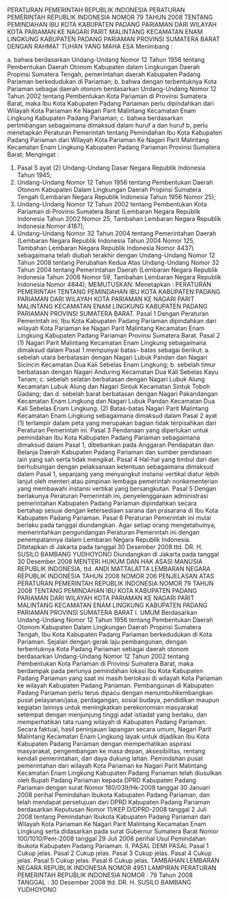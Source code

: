  PERATURAN PEMERINTAH REPUBLIK INDONESIA PERATURAN PEMERINTAH REPUBLIK INDONESIA NOMOR 79 TAHUN 2008 TENTANG PEMINDAHAN IBU KOTA KABUPATEN PADANG PARIAMAN DARI WILAYAH KOTA PARIAMAN KE NAGARI PARIT MALINTANG KECAMATAN ENAM LINGKUNG KABUPATEN PADANG PARIAMAN PROVINSI SUMATERA BARAT
DENGAN RAHMAT TUHAN YANG MAHA ESA
Menimbang :

a. bahwa berdasarkan Undang-Undang Nomor 12 Tahun 1956 tentang Pembentukan Daerah Otonom Kabupaten dalam Lingkungan Daerah Propinsi Sumatera Tengah, pemerintahan daerah Kabupaten Padang Pariaman berkedudukan di Pariaman;
b. bahwa dengan terbentuknya Kota Pariaman sebagai daerah otonom berdasarkan Undang-Undang Nomor 12 Tahun 2002 tentang Pembentukan Kota Pariaman di Provinsi Sumatera Barat, maka Ibu Kota Kabupaten Padang Pariaman perlu dipindahkan dari Wilayah Kota Pariaman Ke Nagari Parit Malintang Kecamatan Enam Lingkung Kabupaten Padang Pariaman;
c. bahwa berdasarkan pertimbangan sebagaimana dimaksud dalam huruf a dan huruf b, perlu menetapkan Peraturan Pemerintah tentang Pemindahan Ibu Kota Kabupaten Padang Pariaman dari Wilayah Kota Pariaman Ke Nagari Parit Malintang Kecamatan Enam Lingkung Kabupaten Padang Pariaman Provinsi Sumatera Barat;
Mengingat :

1. Pasal 5 ayat (2) Undang-Undang Dasar Negara Republik Indonesia Tahun 1945;
2. Undang-Undang Nomor 12 Tahun 1956 tentang Pembentukan Daerah Otonom Kabupaten Dalam Lingkungan Daerah Propinsi Sumatera Tengah (Lembaran Negara Republik Indonesia Tahun 1956 Nomor 25);
3. Undang-Undang Nomor 12 Tahun 2002 tentang Pembentukan Kota Pariaman di Provinsi Sumatera Barat (Lembaran Negara Republik Indonesia Tahun 2002 Nomor 25, Tambahan Lembaran Negara Republik Indonesia Nomor 4187);
4. Undang-Undang Nomor 32 Tahun 2004 tentang Pemerintahan Daerah (Lembaran Negara Republik Indonesia Tahun 2004 Nomor 125, Tambahan Lembaran Negara Republik Indonesia Nomor 4437) sebagaimana telah diubah terakhir dengan Undang-Undang Nomor 12 Tahun 2008 tentang Perubahan Kedua Atas Undang-Undang Nomor 32 Tahun 2004 tentang Pemerintahan Daerah (Lembaran Negara Republik Indonesia Tahun 2008 Nomor 59, Tambahan Lembaran Negara Republik Indonesia Nomor 4844);
MEMUTUSKAN:
 Menetapkan : PERATURAN PEMERINTAH TENTANG PEMINDAHAN IBU KOTA KABUPATEN PADANG PARIAMAN DARI WILAYAH KOTA PARIAMAN KE NAGARI PARIT MALINTANG KECAMATAN ENAM LINGKUNG KABUPATEN PADANG PARIAMAN PROVINSI SUMATERA BARAT.
Pasal 1
Dengan Peraturan Pemerintah ini, Ibu Kota Kabupaten Padang Pariaman dipindahkan dari wilayah Kota Pariaman ke Nagari Parit Malintang Kecamatan Enam Lingkung Kabupaten Padang Pariaman Provinsi Sumatera Barat.
Pasal 2
(1) Nagari Parit Malintang Kecamatan Enam Lingkung sebagaimana dimaksud dalam Pasal 1 mempunyai batas- batas sebagai berikut:
a. sebelah utara berbatasan dengan Nagari Lubuk Pandan dan Nagari Sicincin Kecamatan Dua Kali Sebelas Enam Lingkung;
b. sebelah timur berbatasan dengan Nagari Anduring Kecamatan Dua Kali Sebelas Kayu Tanam;
c. sebelah selatan berbatasan dengan Nagari Lubuk Alung Kecamatan Lubuk Alung dan Nagari Sintuk Kecamatan Sintuk Toboh Gadang; dan
d. sebelah barat berbatasan dengan Nagari Pakandangan Kecamatan Enam Lingkung dan Nagari Lubuk Pandan Kecamatan Dua Kali Sebelas Enam Lingkung.
(2) Batas-batas Nagari Parit Malintang Kecamatan Enam Lingkung sebagaimana dimaksud dalam Pasal 2 ayat (1) terlampir dalam peta yang merupakan bagian tidak terpisahkan dari Peraturan Pemerintah ini.
Pasal 3
Pendanaan yang diperlukan untuk pemindahan Ibu Kota Kabupaten Padang Pariaman sebagaimana dimaksud dalam Pasal 1, dibebankan pada Anggaran Pendapatan dan Belanja Daerah Kabupaten Padang Pariaman dan sumber pendanaan lain yang sah serta tidak mengikat.
Pasal 4
Hal-hal yang timbul dari dan berhubungan dengan pelaksanaan ketentuan sebagaimana dimaksud dalam Pasal 1, sepanjang yang menyangkut instansi vertikal diatur lebih lanjut oleh menteri atau pimpinan lembaga pemerintah nonkementerian yang membawahi instansi vertikal yang bersangkutan.
Pasal 5
Dengan berlakunya Peraturan Pemerintah ini, penyelenggaraan administrasi pemerintahan Kabupaten Padang Pariaman dipindahkan secara bertahap sesuai dengan ketersediaan sarana dan prasarana di Ibu Kota Kabupaten Padang Pariaman.
Pasal 6
Peraturan Pemerintah ini mulai berlaku pada tanggal diundangkan.
Agar setiap orang mengetahuinya, memerintahkan pengundangan Peraturan Pemerintah ini dengan penempatannya dalam Lembaran Negara Republik Indonesia. Ditetapkan di Jakarta pada tanggal 30 Desember 2008 ttd. DR. H. SUSILO BAMBANG YUDHOYONO Diundangkan di Jakarta pada tanggal 30 Desember 2008 MENTERI HUKUM DAN HAK ASASI MANUSIA REPUBLIK INDONESIA, ttd. ANDI MATTALATTA LEMBARAN NEGARA REPUBLIK INDONESIA TAHUN 2008 NOMOR 206 PENJELASAN ATAS PERATURAN PEMERINTAH REPUBLIK INDONESIA NOMOR 79 TAHUN 2008 TENTANG PEMINDAHAN IBU KOTA KABUPATEN PADANG PARIAMAN DARI WILAYAH KOTA PARIAMAN KE NAGARI PARIT MALINTANG KECAMATAN ENAM LINGKUNG KABUPATEN PADANG PARIAMAN PROVINSI SUMATERA BARAT I. UMUM Berdasarkan Undang-Undang Nomor 12 Tahun 1956 tentang Pembentukan Daerah Otonom Kabupaten Dalam Lingkungan Daerah Propinsi Sumatera Tengah, Ibu Kota Kabupaten Padang Pariaman berkedudukan di Kota Pariaman. Sejalan dengan gerak laju pembangunan, dengan terbentuknya Kota Padang Pariaman sebagai daerah otonom berdasarkan Undang-Undang Nomor 12 Tahun 2002 tentang Pembentukan Kota Pariaman di Provinsi Sumatera Barat, maka berdampak pada perlunya pemindahan lokasi Ibu Kota Kabupaten Padang Pariaman yang saat ini masih berlokasi di wilayah Kota Pariaman ke wilayah Kabupaten Padang Pariaman. Pembangunan di Kabupaten Padang Pariaman perlu terus dipacu dengan menumbuhkembangkan pusat pelayanan/jasa, perdagangan, sosial budaya, pendidikan maupun kegiatan lainnya untuk meningkatkan perekonomian masyarakat setempat dengan menjunjung tinggi adat istiadat yang berlaku, dan memperhatikan tata ruang wilayah di Kabupaten Padang Pariaman. Secara faktual, hasil peninjauan lapangan secara umum, Nagari Parit Malintang Kecamatan Enam Lingkung layak untuk dijadikan Ibu Kota Kabupaten Padang Pariaman dengan memperhatikan aspirasi masyarakat, pengembangan ke masa depan, aksesibilitas, rentang kendali pemerintahan, dan daya dukung lahan. Pemindahan pusat pemerintahan dari wilayah Kota Pariaman ke Nagari Parit Malintang Kecamatan Enam Lingkung Kabupaten Padang Pariaman telah diusulkan oleh Bupati Padang Pariaman kepada DPRD Kabupaten Padang Pariaman dengan surat Nomor 180/039/Hk-2008 tanggal 30 Januari 2008 perihal Pemindahan Ibukota Kabupaten Padang Pariaman, dan telah mendapat persetujuan dari DPRD Kabupaten Padang Pariaman berdasarkan Keputusan Nomor 11/KEP.D/DPRD-2008 tanggal 2 Juli 2008 tentang Pemindahan Ibukota Kabupaten Padang Pariaman dari Wilayah Kota Pariaman Ke Nagari Parit Malintang Kecamatan Enam Lingkung serta didasarkan pada surat Gubernur Sumatera Barat Nomor 100/1010/Pem-2008 tanggal 29 Juli 2008 perihal Usul Pemindahan Ibukota Kabupaten Padang Pariaman. II. PASAL DEMI PASAL
Pasal 1
Cukup jelas.
Pasal 2
Cukup jelas.
Pasal 3
Cukup jelas.
Pasal 4
Cukup jelas. Pasal 5 Cukup jelas.
Pasal 6
Cukup jelas. TAMBAHAN LEMBARAN NEGARA REPUBLIK INDONESIA NOMOR 4951 LAMPIRAN PERATURAN PEMERINTAH REPUBLIK INDONESIA NOMOR : 79 Tahun 2008 TANGGAL : 30 Desember 2008 ttd. DR. H. SUSILO BAMBANG YUDHOYONO